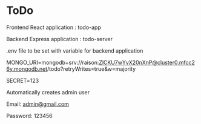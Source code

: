 # ToDo

Frontend React application : todo-app

Backend Express application : todo-server



.env file to be set with variable for backend application


MONGO_URI=mongodb+srv://raison:ZlCKU7wYvX20nXnP@cluster0.mfcc26y.mongodb.net/todo?retryWrites=true&w=majority



SECRET=123


Automatically creates admin user


Email: admin@gmail.com


Password: 123456

